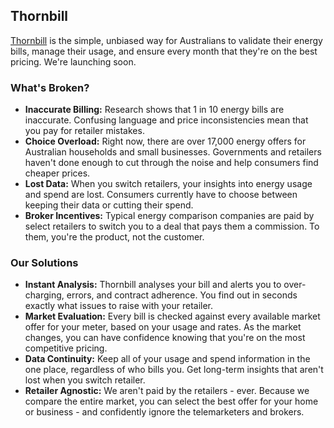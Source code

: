 ## Thornbill
[Thornbill](https://thornbill.io/) is the simple, unbiased way for Australians to validate their energy bills, manage their usage, and ensure every month that they're on the best pricing. We're launching soon.

### What's Broken?
- **Inaccurate Billing:** Research shows that 1 in 10 energy bills are inaccurate. Confusing language and price inconsistencies mean that you pay for retailer mistakes.
- **Choice Overload:** Right now, there are over 17,000 energy offers for Australian households and small businesses. Governments and retailers haven't done enough to cut through the noise and help consumers find cheaper prices.
- **Lost Data:** When you switch retailers, your insights into energy usage and spend are lost. Consumers currently have to choose between keeping their data or cutting their spend.
- **Broker Incentives:** Typical energy comparison companies are paid by select retailers to switch you to a deal that pays them a commission. To them, you're the product, not the customer.

### Our Solutions
- **Instant Analysis:** Thornbill analyses your bill and alerts you to over-charging, errors, and contract adherence. You find out in seconds exactly what issues to raise with your retailer.
- **Market Evaluation:** Every bill is checked against every available market offer for your meter, based on your usage and rates. As the market changes, you can have confidence knowing that you're on the most competitive pricing.
- **Data Continuity:** Keep all of your usage and spend information in the one place, regardless of who bills you. Get long-term insights that aren't lost when you switch retailer.
- **Retailer Agnostic:** We aren't paid by the retailers - ever. Because we compare the entire market, you can select the best offer for your home or business - and confidently ignore the telemarketers and brokers.
